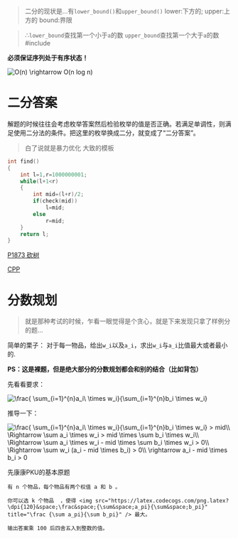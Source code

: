 >二分的现状是...有`lower_bound()`和`upper_bound()`
lower:下方的;
upper:上方的
bound:界限

>∴`lower_bound`查找第一个小于`a`的数
`upper_bound`查找第一个大于`a`的数
#include<algorithm>

**必须保证序列处于有序状态！**

<img src="https://latex.codecogs.com/gif.latex?O(n)&space;\rightarrow&space;O(n&space;log&space;n)" title="O(n) \rightarrow O(n log n)" />

# 二分答案
解题的时候往往会考虑枚举答案然后检验枚举的值是否正确。若满足单调性，则满足使用二分法的条件。把这里的枚举换成二分，就变成了“二分答案”。
>白了说就是暴力优化
大致的模板
```C++
int find()
{
	int l=1,r=1000000001;
	while(l+1<r)
	{
		int mid=(l+r)/2;
		if(check(mid))
			l=mid;
		else
			r=mid;
	}
	return l;
}
```

[P1873 砍树](https://www.luogu.com.cn/problem/P1873)

[CPP](https://github.com/tly-tangwan/OI/blob/main/.cpp/P1873%20%E7%A0%8D%E6%A0%91.cpp)

# 分数规划
>就是那种考试的时候，乍看一眼觉得是个贪心，就是下来发现只拿了样例分的题...

简单的栗子：
对于每一物品，给出`w_i`以及`a_i`，求出`w_i`与`a_i`比值最大或者最小的.

**PS：这是裸题，但是绝大部分的分数规划都会和别的结合（比如背包）**

先看看要求：

<img src="https://latex.codecogs.com/png.latex?\dpi{120}&space;\frac{&space;\sum_{i=1}^{n}a_i\&space;\times&space;w_i}{\sum_{i=1}^{n}b_i&space;\times&space;w_i}" title="\frac{ \sum_{i=1}^{n}a_i\ \times w_i}{\sum_{i=1}^{n}b_i \times w_i}" />

推导一下：

<img src="https://latex.codecogs.com/png.latex?\dpi{120}&space;\frac{&space;\sum_{i=1}^{n}a_i\&space;\times&space;w_i}{\sum_{i=1}^{n}b_i&space;\times&space;w_i}&space;>&space;mid\\&space;\Rightarrow&space;\sum&space;a_i&space;\times&space;w_i&space;>&space;mid&space;\times&space;\sum&space;b_i&space;\times&space;w_i\\&space;\Rightarrow&space;\sum&space;a_i&space;\times&space;w_i&space;-&space;mid&space;\times&space;\sum&space;b_i&space;\times&space;w_i&space;>&space;0\\&space;\Rightarrow&space;\sum&space;w_i&space;(a_i&space;-&space;mid&space;\times&space;b_i)&space;>&space;0\\&space;\rightarrow&space;a_i&space;-&space;mid&space;\times&space;b_i&space;>&space;0" title="\frac{ \sum_{i=1}^{n}a_i\ \times w_i}{\sum_{i=1}^{n}b_i \times w_i} > mid\\ \Rightarrow \sum a_i \times w_i > mid \times \sum b_i \times w_i\\ \Rightarrow \sum a_i \times w_i - mid \times \sum b_i \times w_i > 0\\ \Rightarrow \sum w_i (a_i - mid \times b_i) > 0\\ \rightarrow a_i - mid \times b_i > 0" />


先康康PKU的基本原题
```
有 n 个物品，每个物品有两个权值 a 和 b 。

你可以选 k 个物品  ，使得 <img src="https://latex.codecogs.com/png.latex?\dpi{120}&space;\frac&space;{\sum&space;a_pi}{\sum&space;b_pi}" title="\frac {\sum a_pi}{\sum b_pi}" /> 最大。

输出答案乘 100 后四舍五入到整数的值。
